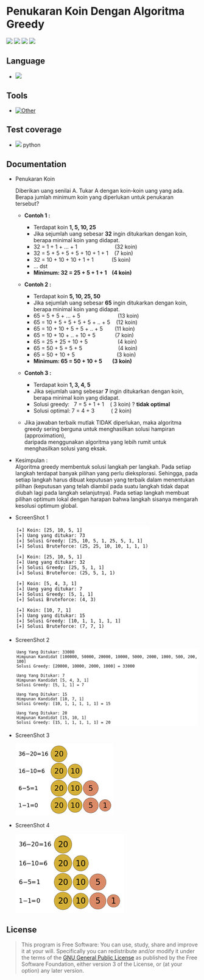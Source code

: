 # Penukaran Koin Dengan Algoritma Greedy

[![](https://gitlab.com/gitlab-org/gitlab-ee/badges/master/build.svg)](https://wahidari.github.io)
[![](https://semaphoreci.com/api/v1/projects/2f1a5809-418b-4cc2-a1f4-819607579fe7/400484/shields_badge.svg)](https://wahidari.github.io)
[![](https://img.shields.io/badge/docs-latest-brightgreen.svg?style=flat&maxAge=86400)](https://wahidari.github.io)
[![](https://img.shields.io/badge/Find%20Me-%40wahidari-009688.svg?style=social)](https://wahidari.github.io)

## Language

- [![](https://img.shields.io/badge/python-3.6-blue.svg)](https://www.python.org/) 

## Tools

- [![Other](https://img.shields.io/badge/spyder-3-red.svg)](https://www.spyder-ide.org/)

## Test coverage

- [![](https://gitlab.com/gitlab-org/gitaly/badges/master/coverage.svg)](https://wahidari.github.io) python

## Documentation

- Penukaran Koin 
    
    
    Diberikan uang senilai A. Tukar A dengan koin-koin uang yang ada.  
    Berapa jumlah minimum koin yang diperlukan untuk penukaran tersebut?

    - **Contoh 1 :**  
    
        - Terdapat koin **1, 5, 10, 25**   
        - Jika sejumlah uang sebesar **32** ingin ditukarkan dengan koin, berapa minimal koin yang didapat.
        - 32 = 1 + 1 + … + 1 &nbsp;&nbsp;&nbsp;&nbsp;&nbsp;&nbsp;&nbsp;&nbsp;&nbsp;&nbsp;&nbsp;&nbsp;&nbsp;&nbsp;&nbsp;&nbsp;&nbsp;&nbsp;&nbsp;&nbsp;&nbsp;&nbsp;&nbsp; (32 koin)   
        - 32 = 5 + 5 + 5 + 5 + 10 + 1 + 1 &nbsp;&nbsp; (7 koin)   
        - 32 = 10 + 10 + 10 + 1 + 1 &nbsp;&nbsp;&nbsp;&nbsp;&nbsp;&nbsp;&nbsp;&nbsp;&nbsp;&nbsp; (5 koin)   
        - ... dst             
        - **Minimum: 32 = 25 + 5 + 1 + 1 &nbsp;&nbsp; (4 koin)**   
    
    - **Contoh 2 :**  
    
        - Terdapat koin **5, 10, 25, 50**     
        - Jika sejumlah uang sebesar **65** ingin ditukarkan dengan koin, berapa minimal koin yang didapat.  
        - 65 = 5 + 5 + … + 5 &nbsp;&nbsp;&nbsp;&nbsp;&nbsp;&nbsp;&nbsp;&nbsp;&nbsp;&nbsp;&nbsp;&nbsp;&nbsp;&nbsp;&nbsp;&nbsp;&nbsp;&nbsp;&nbsp;&nbsp;&nbsp;&nbsp;&nbsp;&nbsp;(13 koin)
        - 65 = 10 + 5 + 5 + 5 + 5 + .. + 5 &nbsp;&nbsp; (12 koin)
        - 65 = 10 + 10 + 5 + 5 + .. + 5 &nbsp;&nbsp;&nbsp;&nbsp;&nbsp;&nbsp; (11 koin)
        - 65 = 10 + 10 + .. + 10 + 5 &nbsp;&nbsp;&nbsp;&nbsp;&nbsp;&nbsp;&nbsp;&nbsp;&nbsp;&nbsp;&nbsp; (7 koin)
        - 65 = 25 + 25 + 10 + 5 &nbsp;&nbsp;&nbsp;&nbsp;&nbsp;&nbsp;&nbsp;&nbsp;&nbsp;&nbsp;&nbsp;&nbsp;&nbsp;&nbsp;&nbsp;&nbsp;&nbsp;&nbsp; (4 koin)
        - 65 = 50 + 5 + 5 + 5  &nbsp;&nbsp;&nbsp;&nbsp;&nbsp;&nbsp;&nbsp;&nbsp;&nbsp;&nbsp;&nbsp;&nbsp;&nbsp;&nbsp;&nbsp;&nbsp;&nbsp;&nbsp;&nbsp;&nbsp;&nbsp;&nbsp; (4 koin)
        - 65 = 50 + 10 + 5 &nbsp;&nbsp;&nbsp;&nbsp;&nbsp;&nbsp;&nbsp;&nbsp;&nbsp;&nbsp;&nbsp;&nbsp;&nbsp;&nbsp;&nbsp;&nbsp;&nbsp;&nbsp;&nbsp;&nbsp;&nbsp;&nbsp;&nbsp;&nbsp;&nbsp;&nbsp; (3 koin)
        - **Minimum: 65 = 50 + 10 + 5 &nbsp;&nbsp;&nbsp;&nbsp;&nbsp;&nbsp; (3 koin)**
    
    - **Contoh 3 :**  
    
        - Terdapat koin **1, 3, 4, 5**   
        - Jika sejumlah uang sebesar **7** ingin ditukarkan dengan koin, berapa minimal koin yang didapat.
        - Solusi greedy: &nbsp; 7 = 5 + 1 + 1 &nbsp;&nbsp;  ( 3 koin) ? **tidak optimal**        
        - Solusi optimal: 7 = 4 + 3 &nbsp;&nbsp;&nbsp;&nbsp;&nbsp;&nbsp;&nbsp;&nbsp;&nbsp; ( 2 koin)   
    
    - Jika jawaban terbaik mutlak TIDAK diperlukan, 
    maka algoritma greedy sering berguna untuk menghasilkan solusi hampiran (approximation),  
    daripada menggunakan algoritma yang lebih rumit untuk menghasilkan solusi yang eksak.
    
- Kesimpulan :  
  Algoritma greedy membentuk solusi langkah  per langkah. 
  Pada setiap langkah terdapat banyak pilihan yang perlu dieksplorasi. 
  Sehingga, pada setiap langkah harus dibuat keputusan yang terbaik dalam menentukan pilihan 
  (keputusan yang telah diambil pada suatu langkah tidak dapat diubah lagi pada langkah selanjutnya). 
  Pada setiap langkah  membuat pilihan optimum lokal dengan harapan bahwa langkah sisanya mengarah kesolusi optimum global.

- ScreenShot 1

    ![](./ss/a.png)

- ScreenShot 2

    ![](./ss/b.png)

- ScreenShot 3

    ![](./ss/c.png)
    
- ScreenShot 4

    ![](./ss/d.png)
    

## License
> This program is Free Software: 
You can use, study, share and improve it at your will. 
Specifically you can redistribute and/or modify it under the terms of the [GNU General Public License](https://www.gnu.org/licenses/gpl.html) 
as published by the Free Software Foundation, either version 3 of the License, or (at your option) any later version.
